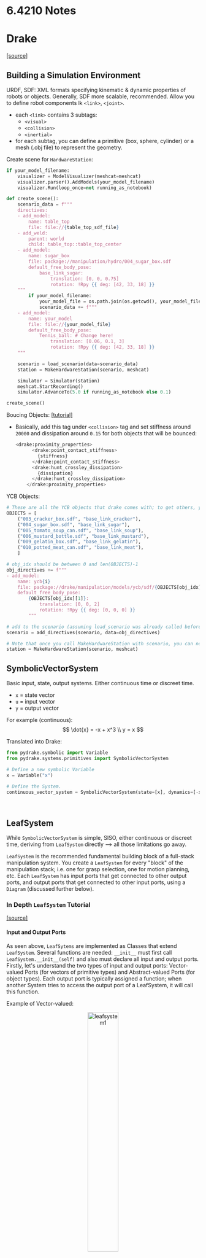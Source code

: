 # 6.4210 Notes

# Drake
[[source]](https://deepnote.com/workspace/michael-zengs-workspace-61364779-69ef-470a-9f8e-02bf2b4f369c/project/Tutorials-Duplicate-9e3ac27c-cff2-4df4-b6f4-6c867be9f48b/notebook/dynamical_systems-28a9f57bd802463689944ad6a8e289c2)

## Building a Simulation Environment
URDF, SDF: XML formats specifying kinematic & dynamic properties of robots or objects. Generally, SDF more scalable, recommended. Allow you to define robot components lk `<link>`, `<joint>`.
 - each `<link>` contains 3 subtags:
   - `<visual>`
   - `<collision>`
   - `<inertial>`
 - for each subtag, you can define a primitive (box, sphere, cylinder) or a mesh (.obj file) to represent the geometry.

Create scene for `HardwareStation`:
```python
if your_model_filename:
    visualizer = ModelVisualizer(meshcat=meshcat)
    visualizer.parser().AddModels(your_model_filename)
    visualizer.Run(loop_once=not running_as_notebook)

def create_scene():
    scenario_data = f"""
    directives:
    - add_model:
        name: table_top
        file: file://{table_top_sdf_file}
    - add_weld:
        parent: world
        child: table_top::table_top_center
    - add_model:
        name: sugar_box
        file: package://manipulation/hydro/004_sugar_box.sdf
        default_free_body_pose:
            base_link_sugar:
                translation: [0, 0, 0.75]
                rotation: !Rpy {{ deg: [42, 33, 18] }}    
    """
        if your_model_filename:
            your_model_file = os.path.join(os.getcwd(), your_model_filename)
            scenario_data += f"""
    - add_model:
        name: your_model
        file: file://{your_model_file}
        default_free_body_pose:
            Tennis_ball: # Change here!
                translation: [0.06, 0.1, 3]
                rotation: !Rpy {{ deg: [42, 33, 18] }}    
    """

    scenario = load_scenario(data=scenario_data)
    station = MakeHardwareStation(scenario, meshcat)

    simulator = Simulator(station)
    meshcat.StartRecording()
    simulator.AdvanceTo(5.0 if running_as_notebook else 0.1)

create_scene()
```

Boucing Objects: [[tutorial]](https://deepnote.com/workspace/michael-zengs-workspace-61364779-69ef-470a-9f8e-02bf2b4f369c/project/08-Manipulator-Control-Duplicate-73cee354-3b90-4758-a44c-77cf43419f28/notebook/bounce-373d609526a84e3c8efc451d0a52d97c?)
- Basically, add this tag under `<collision>` tag and set stiffness around `20000` and dissipation around `0.15` for both objects that will be bounced:
    ```python
    <drake:proximity_properties>
          <drake:point_contact_stiffness>
            {stiffness}
          </drake:point_contact_stiffness>
          <drake:hunt_crossley_dissipation>
            {dissipation}
          </drake:hunt_crossley_dissipation>
        </drake:proximity_properties>
    ```

YCB Objects:
```python
# These are all the YCB objects that drake comes with; to get others, you'll need to download them from the YCB website and convert them to SDFs
OBJECTS = [
    ("003_cracker_box.sdf", "base_link_cracker"),
    ("004_sugar_box.sdf", "base_link_sugar"),
    ("005_tomato_soup_can.sdf", "base_link_soup"),
    ("006_mustard_bottle.sdf", "base_link_mustard"),
    ("009_gelatin_box.sdf", "base_link_gelatin"),
    ("010_potted_meat_can.sdf", "base_link_meat"),
    ]

# obj_idx should be between 0 and len(OBJECTS)-1
obj_directives += f"""
- add_model:
    name: ycb{i}
    file: package://drake/manipulation/models/ycb/sdf/{OBJECTS[obj_idx][0]}
    default_free_body_pose:
        {OBJECTS[obj_idx][1]}:
            translation: [0, 0, 2]
            rotation: !Rpy {{ deg: [0, 0, 0] }}
        """

# add to the scenario (assuming load_scenario was already called before this).
scenario = add_directives(scenario, data=obj_directives)

# Note that once you call MakeHardwareStation with scenario, you can no longer modify the scenario or add objs or anything
station = MakeHardwareStation(scenario, meshcat)
```

## SymbolicVectorSystem
Basic input, state, output systems. Either continuous time or discreet time.

- `x` = state vector
- `u` = input vector
- `y` = output vector

For example (continuous):
$$
\dot{x} = -x + x^3
\\
y = x
$$

Translated into Drake:
```python
from pydrake.symbolic import Variable
from pydrake.systems.primitives import SymbolicVectorSystem

# Define a new symbolic Variable
x = Variable("x")

# Define the System.  
continuous_vector_system = SymbolicVectorSystem(state=[x], dynamics=[-x + x**3], output=[x])
```
<br />

## LeafSystem
While `SymbolicVectorSystem` is simple, SISO, either continuous or discreet time, deriving from `LeafSystem` directly --> all those limitations go away.

`LeafSystem` is the recommended fundamental building block of a full-stack manipulation system. You create a `LeafSystem` for every "block" of the manipulation stack; i.e. one for grasp selection, one for motion planning, etc. Each `LeafSystem` has input ports that get connected to other output ports, and output ports that get connected to other input ports, using a `Diagram` (discussed further below).

### In Depth `LeafSystem` Tutorial

[[source]](https://deepnote.com/workspace/Drake-0b3b2c53-a7ad-441b-80f8-bf8350752305/project/Tutorials-2b4fc509-aef2-417d-a40d-6071dfed9199/notebook/authoring_leaf_systems-787b2beb96614272980bf234d3a65e33?)

#### Input and Output Ports

As seen above, `LeafSytems` are implemented as Classes that extend `LeafSystem`. Several functions are needed: `__init__` must first call `LeafSystem.__init__(self)` and also must declare all input and output ports. Firstly, let's understand the two types of input and output ports: Vector-valued Ports (for vectors of primitive types) and Abstract-valued Ports (for object types). Each output port is typically assigned a function; when another System tries to access the output port of a LeafSystem, it will call this function.

Example of Vector-valued:
<center><img src="leafsystem1.png" alt="leafsystem1" style="width:40%" /></center><br />

```python
class MyAdder(LeafSystem):
    def __init__(self):
        super().__init__()  # Don't forget to initialize the base class.
        self._a_port = self.DeclareVectorInputPort(name="a", size=2)
        self._b_port = self.DeclareVectorInputPort(name="b", size=2)
        self.DeclareVectorOutputPort(name="sum", size=2, calc=self.CalcSum)
        self.DeclareVectorOutputPort(name="difference",
                                     size=2,
                                     calc=self.CalcDifference)

    def CalcSum(self, context, output):
        # Evaluate the input ports to obtain the 2x1 vectors.
        a = self._a_port.Eval(context)
        b = self._b_port.Eval(context)

        # Write the sum into the output vector.
        output.SetFromVector(a + b)

    def CalcDifference(self, context, output):
        # Evaluate the input ports to obtain the 2x1 vectors.
        a = self._a_port.Eval(context)
        b = self._b_port.Eval(context)

        # Write the difference into output vector.
        output.SetFromVector(a - b)

# Construct an instance of this system and a context.
system = MyAdder()
context = system.CreateDefaultContext()

# Fix the input ports to some constant values.
system.GetInputPort("a").FixValue(context, [3, 4])
system.GetInputPort("b").FixValue(context, [1, 2])

# Evaluate the output ports.
print(f"sum: {system.GetOutputPort('sum').Eval(context)}")
print(f"difference: {system.GetOutputPort('difference').Eval(context)}")
```

Has 2 input ports, 2 output ports; each output port connected to a function that computes the output given current inputs. In this simple example, inputs are simply fixed (instead of i.e. being connected to the output of a differnt `System` in a bigger `Diagram`).

Example of Abstract-valued:
<center><img src="leafsystem2.png" alt="leafsystem2" style="width:35%" /></center><br />

```python
class RotateAboutZ(LeafSystem):
    def __init__(self):
        super().__init__()  # Don't forget to initialize the base class.
        self.DeclareAbstractInputPort(name="in",
                                      model_value=Value(RigidTransform()))
        self.DeclareAbstractOutputPort(
            name="out",
            alloc=lambda: Value(RigidTransform()),
            calc=self.CalcOutput)

    def CalcOutput(self, context, output):
        # Evaluate the input port to obtain the RigidTransform.
        X_1 = system.get_input_port().Eval(context)

        X_2 = RigidTransform(RotationMatrix.MakeZRotation(np.pi / 2)) @ X_1

        # Set the output RigidTransform.
        output.set_value(X_2)

# Construct an instance of this system and a context.
system = RotateAboutZ()
context = system.CreateDefaultContext()

# Fix the input port to a constant value.
system.get_input_port().FixValue(context, RigidTransform())

# Evaluate the output port.
print(f"output: {system.get_output_port(0).Eval(context)}")
```

Single input, single output, both `RigidTransforms`.

#### State

`LeafSystems` can also have state, either vector-valued or abstract; state is only accessible to the own `LeafSystem` unless published using output port. If state variable is Vector-valued, can have `continuous` type. Otherwise, states are discreet.

Discrete states are implemented with an update function that is set to be called periodically using `DeclarePeriodicDiscreteUpdateEvent`:

```python
class SimpleDiscreteTimeSystem(LeafSystem):
    def __init__(self):
        super().__init__()
        state_index = self.DeclareDiscreteState(1)  # One state variable.
        self.DeclareStateOutputPort("y", state_index)  # One output: y=x.
        self.DeclarePeriodicDiscreteUpdateEvent(
            period_sec=1.0,  # One second time step.
            offset_sec=0.0,  # The first event is at time zero.
            update=self.Update) # Call the Update method defined below.

    # x[n+1] = x^3[n].
    def Update(self, context, discrete_state):
        x = context.get_discrete_state_vector().GetAtIndex(0)
        x_next = x**3
        discrete_state.get_mutable_vector().SetAtIndex(0, x_next)

# Instantiate the System.
system = SimpleDiscreteTimeSystem()
simulator = Simulator(system)
context = simulator.get_mutable_context()

# Set the initial conditions: x[0] = [0.9].
context.get_mutable_discrete_state_vector().SetFromVector([0.9])

# Run the simulation.
simulator.AdvanceTo(4.0)
print(context.get_discrete_state_vector())
```

For Abstract state, use a slightly different function `DeclarePeriodicUnrestrictedUpdateEvent` (the "unrestricted" refers to the fact that Abstract state doesn't need to be restricted to a discrete value?). Example:

```python
class AbstractStateSystem(LeafSystem):
    def __init__(self):
        super().__init__()
        self._traj_index = self.DeclareAbstractState(
            Value(PiecewisePolynomial()))
        self.DeclarePeriodicUnrestrictedUpdateEvent(period_sec=1.0,
                                                    offset_sec=0.0,
                                                    update=self.Update)
    def Update(self, context, state):
        t = context.get_time()
        traj = PiecewisePolynomial.FirstOrderHold(
            [t, t + 1],
            np.array([[-np.pi / 2.0 + 1., -np.pi / 2.0 - 1.], [-2., 2.]]))
        # Update the state
        state.get_mutable_abstract_state(int(self._traj_index)).set_value(traj)

system = AbstractStateSystem()
simulator = Simulator(system)
context = simulator.get_mutable_context()

# Set an initial condition for the abstract state.
context.SetAbstractState(0, PiecewisePolynomial())

# Run the simulation.
simulator.AdvanceTo(4.0)
traj = context.get_abstract_state(0).get_value()
print(f"breaks: {traj.get_segment_times()}")
print(f"traj({context.get_time()}) = {traj.value(context.get_time())}")
```


There are other events that can trigger `update` (i.e. `DeclarePerStepDiscreteUpdateEvent` - trigger an update every step in a trajectory), however most are not commonly used (see member functions of [LeafSystem](https://drake.mit.edu/doxygen_cxx/classdrake_1_1systems_1_1_leaf_system.html#a045f31a25ecb0c57baede1abd70182a8)). Also note: `DeclareStateOutputPort()` exists as a shortcut to publish state as output port; otherwise.

A `LeafSystem` can only have 1 continuous state vector, and this vector is updated using a differential equation. The differential equation is defined in a member function `DoCalcTimeDerivatives` that the leafsystem will automatically call at a high frequency. Not common, so I'll just link an example somewhere here: [[source]](https://deepnote.com/workspace/Drake-0b3b2c53-a7ad-441b-80f8-bf8350752305/project/Tutorials-2b4fc509-aef2-417d-a40d-6071dfed9199/notebook/index-04266c54423e4599a8eb2a9fdffe9bfb)

#### Publishing

`LeafSystems` also have "publish" events. They can publish whenever something external calls `LeafSystem.ForcedPublish(context)`. Or publish events can also be set to be periodic. They, however, ***cannot*** modify state variables. Main application: broadcasting data to another system i.e. ROS. Example:

```python
class MyPublishingSystem(LeafSystem):
    def __init__(self):
        super().__init__()

        # Calling `ForcePublish()` will trigger the callback.
        self.DeclareForcedPublishEvent(self.Publish)

        # Publish once every second.
        self.DeclarePeriodicPublishEvent(period_sec=1,
                                         offset_sec=0,
                                         publish=self.Publish)
        
    def Publish(self, context):
        print(f"Publish() called at time={context.get_time()}")

system = MyPublishingSystem()
simulator = Simulator(system)
simulator.AdvanceTo(3.3)

# We can also "force" a publish at a arbitrary time.
system.ForcedPublish(simulator.get_context())

"""
Example output:

Publish() called at time=0.0
Publish() called at time=1.0
Publish() called at time=2.0
Publish() called at time=3.0
Publish() called at time=3.3
"""
```

#### Appendix

Best example of LeafSystems in a full-stack manipulation system: [[source]](https://deepnote.com/workspace/michael-zengs-workspace-61364779-69ef-470a-9f8e-02bf2b4f369c/project/05-Bin-Picking-Duplicate-472e49aa-3d46-46ad-af7a-54f4c4a4294a/notebook/clutter_clearing-fcbb3e4b153244b4bcfea84da359863a?).


<br />


## Simulation

Pass diagram (returned by `DiagramBuilder.build()`) into Simulator to create a simulator. 

Optionally, pass context into simulator, or else simulator will use its own context.

Use `AdvanceTo` to move time forward.

```python
import matplotlib.pyplot as plt
from pydrake.systems.analysis import Simulator
from pydrake.systems.framework import DiagramBuilder
from pydrake.systems.primitives import LogVectorOutput

# Create a simple block diagram containing our system.
builder = DiagramBuilder()
system = builder.AddSystem(continuous_vector_system)  # Add a system to simulate
logger = LogVectorOutput(system.get_output_port(0), builder)
diagram = builder.Build()

# Set the initial conditions, x(0).
context = diagram.CreateDefaultContext()
context.SetContinuousState([0.9])

# Create the simulator, and simulate for 10 seconds.
simulator = Simulator(diagram, context)
simulator.AdvanceTo(10)

# Plot the results.
log = logger.FindLog(context)
plt.figure()
plt.plot(log.sample_times(), log.data().transpose())
plt.xlabel('t')
plt.ylabel('y(t)')
```

If using meshcat, there are also some meshcat settings that can be modified to be able to play the simiulation back after it's done (at varying speeds, etc.). This is another full example of a simulator (for an actual manipulation system):

```python
# setup meshcat
close_button_str = "Close"
meshcat = StartMeshcat()
meshcat.AddButton(close_button_str)

# Setting up the main diagram
builder = DiagramBuilder()

### Assume here that we create a scenario and a HardwareStation etc. and add it to the builder ###

# Build diagram
diagram = builder.Build()

# Setting up the simulation and contexts
simulator = Simulator(diagram)
simulator.set_target_realtime_rate(1.0)
simulator_context = simulator.get_mutable_context()

# Start simulation
meshcat.StartRecording()
simulator.AdvanceTo(0.1)
meshcat.Flush()  # Wait for the large object meshes to get to meshcat.

while not meshcat.GetButtonClicks(close_button_str):
    simulator.AdvanceTo(simulator.get_context().get_time() + 1.0)  # go on indefinitely

meshcat.DeleteButton(close_button_str)

# Publish recording so we can play it back at varying speeds for debugging
meshcat.PublishRecording()
```

### Context
[[source]](https://drake.mit.edu/troubleshooting.html#framework-context-system-mismatch)

Every `System` (i.e. `Diagram`, `HardwareStation`, `MultibodyPlant`) has a corresponding `Context`. `System` itself contains functions/operations, `Context` contains system's data.

The most high-level system in a program is typically the `Diagram`. As such, `HardwareStations`, `MultibodyPlants`, etc. will share data with the `Diagram`. Logically, we only want to create one context from scratch then, and typically we do this from the `Diagram`. Then, to get a context for the `HardwareStation` and `MultibodyPlant`, if we're using either of them, we derive it from the `Diagram`'s context:

```python
station = builder.AddSystem(MakeHardwareStation(scenario, meshcat=meshcat))
plant = station.GetSubsystemByName("plant")

builder = DiagramBuilder()
diagram = builder.Build()

simulator = Simulator(diagram)
simulator.set_target_realtime_rate(1.0)
simulator_context = simulator.get_mutable_context()
station_context = station.GetMyMutableContextFromRoot(simulator_context)
plant_context = plant.GetMyMutableContextFromRoot(simulator_context)
```

(Note that (I think) it's also possible to create the context from another System (whichever is most high level), i.e. the HardwareStation. Then, when we instantiate the Simulator, we pass it the context like so: `simulator = Simulator(diagram, station_context)`)

Now, why do we actually need a separate context for `HardwareStation` and `MultibodyPlant`? Whenever we call any plant- or station-specific functions, we may need to pass in a context, in which case we pass in the relevant context (i.e. `plant_context` for any plant functions and `station_context` for any station functions).

### Diagram & DiagramBuilder
Combine systems into more complex systems. `DiagramBuilder` class has `AddSystem()`, `Connect()` (to connect input ports to output ports). `Build()` generates new `Diagram` instance.

Example with 3 systems: plant (which is a pendulum), controller, logger.
```python
import matplotlib.pyplot as plt
import numpy as np
import pydot
from IPython.display import SVG, display
from pydrake.examples import PendulumPlant
from pydrake.systems.analysis import Simulator
from pydrake.systems.controllers import PidController
from pydrake.systems.framework import DiagramBuilder
from pydrake.systems.primitives import LogVectorOutput

builder = DiagramBuilder()

# First add the pendulum.
pendulum = builder.AddNamedSystem("pendulum", PendulumPlant())

# Add a PID controller.
controller = builder.AddNamedSystem("controller",
                                    PidController(kp=[10.], ki=[1.], kd=[1.]))

# Now "wire up" the controller to the plant.
builder.Connect(pendulum.get_state_output_port(),
                controller.get_input_port_estimated_state())
builder.Connect(controller.get_output_port_control(), pendulum.get_input_port())

# Make the desired_state input of the controller an input to the diagram.
builder.ExportInput(controller.get_input_port_desired_state())
# Make the pendulum state an output from the diagram.
builder.ExportOutput(pendulum.get_state_output_port())

# Log the state of the pendulum.
logger = LogVectorOutput(pendulum.get_state_output_port(), builder)
logger.set_name("logger")

diagram = builder.Build()
diagram.set_name("diagram")

# Visualize the diagram.
display(SVG(pydot.graph_from_dot_data(
    diagram.GetGraphvizString(max_depth=2))[0].create_svg()))
```

Example simulation of the pendulum + PID controller system:
```python
# Set up a simulator to run this diagram.
simulator = Simulator(diagram)
context = simulator.get_mutable_context()

# We'll try to regulate the pendulum to a particular angle.
desired_angle = np.pi/2.

# First we extract the subsystem context for the pendulum.
pendulum_context = diagram.GetMutableSubsystemContext(pendulum, context)
# Then we can set the pendulum state, which is (theta, thetadot).
pendulum_context.get_mutable_continuous_state_vector().SetFromVector(
    [desired_angle + 0.1, 0.2])

# The diagram has a single input port (port index 0), which is the desired_state.
diagram.get_input_port(0).FixValue(context, [desired_angle, 0.])

# Simulate for 10 seconds.
simulator.AdvanceTo(10)

# Plot the results.
log = logger.FindLog(simulator.get_context())
t = log.sample_times()
plt.figure()
# Plot theta.
plt.plot(t, log.data()[0,:],'.-')
# Draw a line for the desired angle.
plt.plot([t[0], t[-1]], [desired_angle, desired_angle], 'g' )
plt.xlabel('time (seconds)')
plt.ylabel('theta (rad)')
plt.title('PID Control of the Pendulum')
```



## Inverse Kinematics
A system that can be added to the diagram. Takes coordinates as inputs, and outputs iiwa positions. 

Use DiagramBuilder.Connect() to attach the output of the inverse kinematics to the input of the IK.

```python
controller_plant = station.GetSubsystemByName(
    "iiwa.controller"
).get_multibody_plant_for_control()
differential_ik = AddIiwaDifferentialIK(
    builder,
    controller_plant,
    frame=controller_plant.GetFrameByName("iiwa_link_7"),
)
builder.Connect(
    differential_ik.get_output_port(),
    station.GetInputPort("iiwa.position"),
)
builder.Connect(
    station.GetOutputPort("iiwa.state_estimated"),
    differential_ik.GetInputPort("robot_state"),
)
```


## Hardware Station
Simplified version of creating diagram; takes YAML and handles all the diagram and connections for you. All you need to do is create a simulator.

Has input ports and output ports. i.e. if we create a hardware station with and iiwa and a WSG hand, we get inputs iiwa.position, iiwa.feedforward_torque, wsg.position, wsg.force_limit, and output ports (i.e. iiwa.torque_measured, iiwa.position_measured, wsg.state_measured, etc.).

To access these ports, use `station.GetOutputPort("iiwa.position_measured").Eval(context)` where context is created by `context = station.CreateDefaultContext()`. Or, `station.GetInputPort("iiwa.position").FixValue(context, q_cmd)`.

Simple example that sets iiwa arm joint positions in 2D:
```python
scenario_data = """
directives:
- add_directives:
    file: package://manipulation/clutter.dmd.yaml
model_drivers:
    iiwa: !IiwaDriver
      hand_model_name: wsg
    wsg: !SchunkWsgDriver {}
"""
scenario = load_scenario(data=scenario_data)
station = MakeHardwareStation(scenario, meshcat=meshcat)

simulator = Simulator(station)

context = simulator.get_mutable_context()

simulator.set_target_realtime_rate(1.0 if interactive else 0)
meshcat.AddButton("Stop Simulation")

while meshcat.GetButtonClicks("Stop Simulation") < 1:
    simulator.AdvanceTo(simulator.get_context().get_time() + 2.0)

    # Print current joint positions
    q_current = station.GetOutputPort("iiwa.position_measured").Eval(context)
        print(f"Current joint angles: {q_current}")

    # Set new joint postions to whatever q_cmd is
    station.GetInputPort("iiwa.position").FixValue(context, q_cmd)

    # Should print values equal to q_cmd
    print(station.GetOutputPort("iiwa.position_commanded").Eval(context))

meshcat.DeleteButton("Stop Simulation")
```

## MultibodyPlant and Plants
Another alternative to HardwareStation & Diagrams.

Simulates a plant that is being controlled, specifically with multiple bodies. Takes torque input, outputs estimated state.

```python
plant = MultibodyPlant(time_step=1e-4)
Parser(plant).AddModelFromFile(".../iiwa14_no_collision.sdf")
plant.WeldFrames(plant.world_frame(), plant.GetFrameByName("iiwa_link_0"))  # Stop iiwa from falling into the ground
plant.Finalize()

# To get joint limits:
lower = plant.GetPositionLowerLimits()
upper = plant.GetPositionUpperLimits()
```


## Optimization Solver

### Symbolic Math and Differentiation

```python
import pydrake.symbolic as sym
```

Define single dimensional variables in drake like so:

```python
x_var = sym.Variable("a")
y_var = sym.Variable("b")
```

Define an [Expression](https://drake.mit.edu/pydrake/pydrake.symbolic.html#pydrake.symbolic.Expression) from a function, i.e.:

```python
def loss(theta):  # Example loss function--3 humped camel (has 3 local minima)
    """
    theta is a (2,) np array
    """
    x = theta[0]
    y = theta[1]
    eval = 2 * x**2 - 1.05 * x**4 + x**6 / 6 + x * y + y**2
    return 0.25 * eval

expression = loss(np.array([x_var, y_var]))  # Expression object
```

Symbolic Differentiation:

```python
# Gradient with respect to x and y
gradient_x = expression.Differentiate(x_var)  # pass in Symbolic Variable
gradient_y = expression.Differentiate(y_var)  # pass in Symbolic Variable

# Eval the gradients at the current x and y values
x_diff = gradient_x.Evaluate({x_var: current_x, y_var: current_y})  # Set value for each Symbolic Variable in expression
y_diff = gradient_y.Evaluate({x_var: current_x, y_var: current_y})  # Set value for each Symbolic Variable in expression
```

### About Quadratic Programming (the math)

Defined as a quadratic objective function w/Linear constraints.

Typically in the form:

$$ \min\limits_{x} \frac{1}{2} x^T A x + b^t x$$

Constraints can be in the following forms:
- Bounding Box: $LB \leq x \leq UB$
- Equality Constraint: $Cx = d$

If you plot the objective, is a paraboloid, convex, analytically solvable.


```python
prog = MathematicalProgram()
x = prog.NewContinuousVariables(2)
prog.AddConstraint(x[0] + x[1] == 1)
prog.AddCost(x[0]**2 + x[1]**2)
result = Solve(prog)

# print out the result.
print("Success? ", result.is_success())
# Print the solution to the decision variables.
print('x* = ', result.GetSolution(x))
```

Common Cost: If cost is a product of matrices, `a.dot(b)` multiplies $a^Tb$: 
```python
# These are equivalent:
prog.AddCost(x.dot(x))
prog.AddCost(x[0]**2 + x[1]**2)
```

Common Equality Constraints:
```python
prog.AddConstraint(le(x, 2*np.ones))  # all components of x must be <= 2
prog.AddConstraint(ge(x, 4*np.ones))  # all components of x must be >= 4
prog.AddConstraint(eq(x, 0.5*np.ones))  # all components of x must equal to 0.5
```

"Bounding Box" Constraint:
```python
# x (a 3x1 vector) must be >= [-0.35, -0.35, -0.35] and <= [0.35, 0.35, 0.35]
prog.AddBoundingBoxConstraint(-0.35*np.ones(3), 0.35*np.ones(3), x)
```

Important Constraints for Robot (non-collision and end-effector pose) [[source]](https://deepnote.com/workspace/michael-zengs-workspace-61364779-69ef-470a-9f8e-02bf2b4f369c/project/06-Motion-Planning-Duplicate-c2fb7d28-4b8e-4834-ba5a-a1d69c1d218b/notebook/interactive_ik-64af78e8866a4750932bdb25344edef0?)
```python
gripper_frame = plant.GetFrameByName("gripper", cylinder)  # frame name might vary depending on model
ik = InverseKinematics(plant, plant_context)
# Note: you can extract position vector from a pose (i.e. X_WG) using .rotation()
ik.AddPositionConstraint(
    gripper_frame,
    [0, 0, 0],              # gripper's position in gripper frame
    plant.world_frame(),    # frame in which two bounds below are expressed
    pose.translation(),     # lower bound on position
    pose.translation(),     # upper bound on position
)
# Note: you can extract rotation matrix from a pose (i.e. X_WG) using .rotation()
ik.AddOrientationConstraint(
    gripper_frame,          #
    RotationMatrix(),       # gripper's rotation in gripper frame (identity matrix)
    plant.world_frame(),    # frame in which required orientation of gripper is expressed
    pose.rotation(),        # required orientation of gripper expressed in frame above
    0.0,                    # allowable angle error
)
# min allowable distance between 2 objects is 1 cm. 2nd param is "influence" distance, aka the distance when it starts to create a gradient away from the collision. Should always be bigger than the 1st param.
ik.AddMinimumDistanceLowerBoundConstraint(0.01, 0.1) 

prog = ik.get_mutable_prog()
q = ik.q()
prog.AddQuadraticErrorCost(np.identity(len(q)), q0, q)
prog.SetInitialGuess(q, q0)

result = Solve(ik.prog())
if result.is_success():
    print(result.get_solution_result())
```

Note: to add constraints on position or rotation of a pose, use `RigidTransform.translation()` and `RigidTransform.rotation()`

Drake has examples of quadratic program, etc.

Examples: https://deepnote.com/workspace/Manipulation-ac8201a1-470a-4c77-afd0-2cc45bc229ff/project/03-Basic-Pick-and-Place-65aad364-ef1c-45f5-a796-fac7c122e274/notebook/09_intro_to_qp-79dfbe9d7a0e4a9e9ae7576ebdc44aaf

**Best practices for formulating optimization problems:**
- Simple cost function, add as many constraints as needed
- Complex cost functions leads to cost function parameter tuning --> a never-ending mess
- Usually costs are more intuitive as constraints; i.e. non-collision should not incur a cost, it should be a constraint
- Use minimal constraints --> larger set of feasible configurations. Only add constraints that are necessary.

Internally, Drake uses many other libraries to do the optimization, i.e. Gurobi, SNOPT, IPOPT, SCS, MOSEK.

## Robotics Programming Paradigms

1. Procedural Code (i.e. typical step-by-step script) running in separate thread/process that passes messages to a module/process that runs at high/constant frequency in the main robot thread to control hardware
2. Task Policies - typically FSMs (or "behavior trees") that get evaluated in the robot loop (decides what discrete state it is in every look)
   - enum of states
   - update function that looks at current state + sensors --> decides what state to enter next
   - if statements for each state that determine what to do
   - Pro: can be very robust if all possible states + transitions are captured
   - Con: takes intense testing + full-stack simulation to find all the edge cases/catch all the states.
   - Con: Not good for long-term/complex reasoning; good for short test goal (i.e. open a door, or put simple manipulation)
3. Task Planners chain together task-level behaviors (i.e. open dish washr door, put plate in dish washer) for long-term behavior
   - graph search
   - dynamic/online replanning
   - Using LLMs (if you give it context, current state, list of possible actions, tell it exactly how to produce the output), it will produce list of actions

## Misc.

Create transform/pose: 
```python
# Obtain the identity rotation matrix
rot = RotationMatrix.Identity()
rot2 = RotationMatrix.MakeZRotation(np.pi)  # Another potential rotation
translation_vector = np.array([1, 2, 3])
pose = RigidTransform(rotation_matrix, translation_vector)

# Inverse of a RigidTrasform: 
X_A_B = RigidTransform()  # transform of B frame relative to A frame
X_B_A = X_A_B.inverse()   # transform of A frame relative to B frame

# Apply transform to a point in A frame
p_A_mustard = np.array({1.0, 1.0, 1.0})
p_B_mustard = X_B_A @ p_A_mustard
```

Show a pose in Meshcat: 
```python
from manipulation.meshcat_utils import AddMeshcatTriad
AddMeshcatTriad(meshcat, "goal pose", X_PT=goal_pose, opacity=0.5)
```

PointCloud object in Drake:
```python
pc = DepthImageToPointCloud(normals=True, down_sample=False)

# get arrays of PC data (recommended method)
points = pc.xyzs()  # 3xN np array of points
normals = pc.normals()  # 3xN np array of normals

size = pc.size() # pts in cloud
p = pc.xyz(idx)  # idx is an int; get np array of XYZ of point at idx in PC
p_normal = pc.normal(idx)  # gets normal vector to surface at point at idx in PC
```